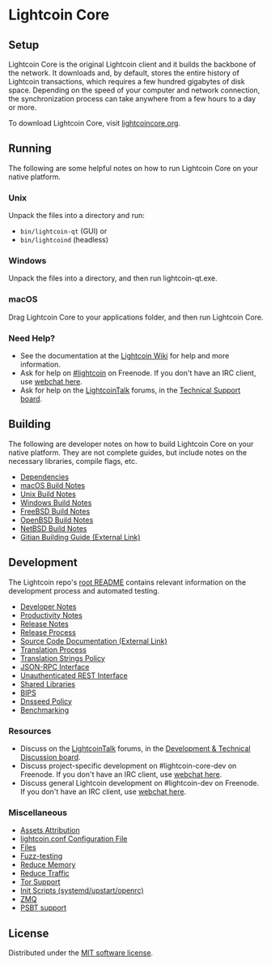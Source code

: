 Lightcoin Core
=============

Setup
---------------------
Lightcoin Core is the original Lightcoin client and it builds the backbone of the network. It downloads and, by default, stores the entire history of Lightcoin transactions, which requires a few hundred gigabytes of disk space. Depending on the speed of your computer and network connection, the synchronization process can take anywhere from a few hours to a day or more.

To download Lightcoin Core, visit [lightcoincore.org](https://lightcoincore.org/en/download/).

Running
---------------------
The following are some helpful notes on how to run Lightcoin Core on your native platform.

### Unix

Unpack the files into a directory and run:

- `bin/lightcoin-qt` (GUI) or
- `bin/lightcoind` (headless)

### Windows

Unpack the files into a directory, and then run lightcoin-qt.exe.

### macOS

Drag Lightcoin Core to your applications folder, and then run Lightcoin Core.

### Need Help?

* See the documentation at the [Lightcoin Wiki](https://en.lightcoin.it/wiki/Main_Page)
for help and more information.
* Ask for help on [#lightcoin](https://webchat.freenode.net/#lightcoin) on Freenode. If you don't have an IRC client, use [webchat here](https://webchat.freenode.net/#lightcoin).
* Ask for help on the [LightcoinTalk](https://lightcointalk.org/) forums, in the [Technical Support board](https://lightcointalk.org/index.php?board=4.0).

Building
---------------------
The following are developer notes on how to build Lightcoin Core on your native platform. They are not complete guides, but include notes on the necessary libraries, compile flags, etc.

- [Dependencies](dependencies.md)
- [macOS Build Notes](build-osx.md)
- [Unix Build Notes](build-unix.md)
- [Windows Build Notes](build-windows.md)
- [FreeBSD Build Notes](build-freebsd.md)
- [OpenBSD Build Notes](build-openbsd.md)
- [NetBSD Build Notes](build-netbsd.md)
- [Gitian Building Guide (External Link)](https://github.com/lightcoin-core/docs/blob/master/gitian-building.md)

Development
---------------------
The Lightcoin repo's [root README](/README.md) contains relevant information on the development process and automated testing.

- [Developer Notes](developer-notes.md)
- [Productivity Notes](productivity.md)
- [Release Notes](release-notes.md)
- [Release Process](release-process.md)
- [Source Code Documentation (External Link)](https://doxygen.lightcoincore.org/)
- [Translation Process](translation_process.md)
- [Translation Strings Policy](translation_strings_policy.md)
- [JSON-RPC Interface](JSON-RPC-interface.md)
- [Unauthenticated REST Interface](REST-interface.md)
- [Shared Libraries](shared-libraries.md)
- [BIPS](bips.md)
- [Dnsseed Policy](dnsseed-policy.md)
- [Benchmarking](benchmarking.md)

### Resources
* Discuss on the [LightcoinTalk](https://lightcointalk.org/) forums, in the [Development & Technical Discussion board](https://lightcointalk.org/index.php?board=6.0).
* Discuss project-specific development on #lightcoin-core-dev on Freenode. If you don't have an IRC client, use [webchat here](https://webchat.freenode.net/#lightcoin-core-dev).
* Discuss general Lightcoin development on #lightcoin-dev on Freenode. If you don't have an IRC client, use [webchat here](https://webchat.freenode.net/#lightcoin-dev).

### Miscellaneous
- [Assets Attribution](assets-attribution.md)
- [lightcoin.conf Configuration File](lightcoin-conf.md)
- [Files](files.md)
- [Fuzz-testing](fuzzing.md)
- [Reduce Memory](reduce-memory.md)
- [Reduce Traffic](reduce-traffic.md)
- [Tor Support](tor.md)
- [Init Scripts (systemd/upstart/openrc)](init.md)
- [ZMQ](zmq.md)
- [PSBT support](psbt.md)

License
---------------------
Distributed under the [MIT software license](/COPYING).
